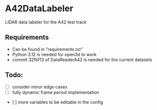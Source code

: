 # A42DataLabeler
LIDAR data labeler for the A42 test track

## Requirements
- Can be found in "requirements.txt"
- Python 3.12 is needed for open3d to work
- commit 32fbf13 of DataReaderA42 is needed for the current datasets

## Todo:
- [ ] consider minor edge cases
- [ ] fully dynamic frame period implementation
- [ ] more variables to be editable in the config